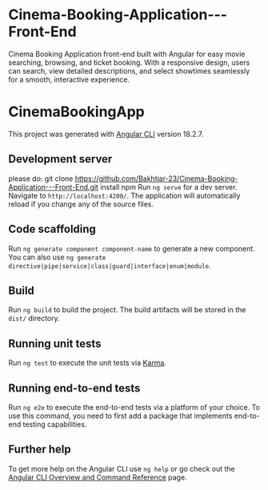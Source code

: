 
# Cinema-Booking-Application---Front-End
Cinema Booking Application front-end built with Angular for easy movie searching, browsing, and ticket booking. With a responsive design, users can search, view detailed descriptions, and select showtimes seamlessly for a smooth, interactive experience.
# CinemaBookingApp

This project was generated with [Angular CLI](https://github.com/angular/angular-cli) version 18.2.7.

## Development server
 please do:
 git clone https://github.com/Bakhtiar-23/Cinema-Booking-Application---Front-End.git
 install npm
Run `ng serve` for a dev server. Navigate to `http://localhost:4200/`. The application will automatically reload if you change any of the source files.

## Code scaffolding

Run `ng generate component component-name` to generate a new component. You can also use `ng generate directive|pipe|service|class|guard|interface|enum|module`.

## Build

Run `ng build` to build the project. The build artifacts will be stored in the `dist/` directory.

## Running unit tests

Run `ng test` to execute the unit tests via [Karma](https://karma-runner.github.io).

## Running end-to-end tests

Run `ng e2e` to execute the end-to-end tests via a platform of your choice. To use this command, you need to first add a package that implements end-to-end testing capabilities.

## Further help

To get more help on the Angular CLI use `ng help` or go check out the [Angular CLI Overview and Command Reference](https://angular.dev/tools/cli) page.

